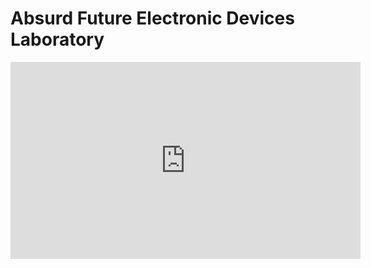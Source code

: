 # Absurd Future Electronic Devices Laboratory
<center><iframe width="560" height="315" src="https://www.youtube.com/embed/ERlBHyOjeLI?si=g0_rShwcd6GHH6ka&amp;loop=1&amp;autoplay=1" title="YouTube video player" frameborder="0" allow="accelerometer; autoplay; clipboard-write; encrypted-media; gyroscope; picture-in-picture; web-share" allowfullscreen></iframe></center>
